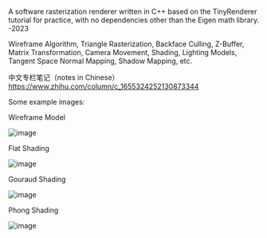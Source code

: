 A software rasterization renderer written in C++ based on the TinyRenderer tutorial for practice, with no dependencies other than the Eigen math library. -2023

Wireframe Algorithm, Triangle Rasterization, Backface Culling, Z-Buffer, Matrix Transformation, Camera Movement, Shading, Lighting Models, Tangent Space Normal Mapping, Shadow Mapping, etc.

中文专栏笔记（notes in Chinese）
https://www.zhihu.com/column/c_1655324252130873344

Some example images:

Wireframe Model

![image](https://github.com/user-attachments/assets/432636fb-e1e3-4669-ac67-46fe731c9393)

Flat Shading

![image](https://github.com/user-attachments/assets/4f6861f1-2fe4-4c81-a2bf-e823b38f7d99)

Gouraud Shading

![image](https://github.com/user-attachments/assets/c72f9066-b548-45b4-855a-1ab3a45a2fe5)

Phong Shading

![image](https://github.com/user-attachments/assets/95ccf774-2580-445e-8151-324f7cbba21c)

